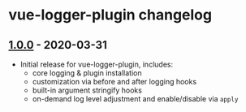 # vue-logger-plugin changelog

## [1.0.0] - 2020-03-31

* Initial release for vue-logger-plugin, includes:
    * core logging & plugin installation
    * customization via before and after logging hooks
    * built-in argument stringify hooks
    * on-demand log level adjustment and enable/disable via `apply`

[1.0.0]: https://github.com/dev-tavern/vue-logger-plugin/releases/tag/v1.0.0